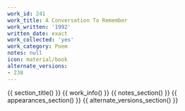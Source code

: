 ```yaml
---
work_id: 241
work_title: A Conversation To Remember
work_written: '1992'
written_date: exact
work_collected: 'yes'
work_category: Poem
notes: null
icon: material/book
alternate_versions:
- 238
---
```


{{ section_title() }}
{{ work_info() }}
{{ notes_section() }}
{{ appearances_section() }}
{{ alternate_versions_section() }}